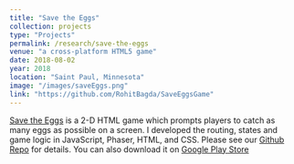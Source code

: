 ```yaml
---
title: "Save the Eggs"
collection: projects
type: "Projects"
permalink: /research/save-the-eggs
venue: "a cross-platform HTML5 game"
date: 2018-08-02
year: 2018
location: "Saint Paul, Minnesota"
image: "/images/saveEggs.png"
link: "https://github.com/RohitBagda/SaveEggsGame"
---
```


[Save the Eggs](https://github.com/RohitBagda/SaveEggsGame) is a 2-D HTML game which prompts players to catch as many eggs as possible on a screen. I developed the routing, states and game logic in JavaScript, Phaser, HTML, and CSS. Please see our [Github Repo](https://github.com/RohitBagda/SaveEggsGame) for details. You can also download it on [Google Play Store](https://play.google.com/store/apps/details?id=edu.macalester.savetheeggs)
